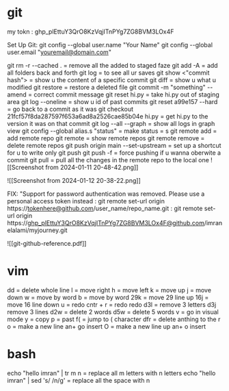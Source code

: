 # git

  my tokn : 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

  Set Up Git:
   git config --global user.name "Your Name"
   git config --global user.email "youremail@domain.com"

git rm -r --cached . = remove all the added to staged faze 
git add -A = add all folders back and forth 
git log = to see all ur saves
git show <"commit hash"> = show u the content of a specific commit 
git diff = show u what u modified
git restore = restore a deleted file
git commit -m "something" --amend = correct commit message 
git reset hi.py = take hi.py out of staging area
git log --oneline = show u id of past commits
git reset a99e157 --hard = go back to a commit as it was
git checkout 21fcf57f8da287597f653a6ad8a2526cae85b04e hi.py = get hi.py to the version it was on that commit
git log --all --graph = show all logs in graph view
git config --global alias.s "status" = make status = s
git remote add = add remote  repo
git remote = show remote repos
git remote remove = delete remote repos
git push  origin main --set-upstream = set up a shortcut for u to write only git push
git push -f = force pushing if u wanna oberwite a commit
git pull = pull all the changes in the remote repo to the local one
![[Screenshot from 2024-01-11 20-48-42.png]]

![[Screenshot from 2024-01-12 20-38-22.png]]

  FIX: "Support for password authentication was removed. Please use a personal access token instead :
   git remote set-url origin https://tokenhere@github.com/user_name/repo_name.git :
      git remote set-url origin https://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@github.com/imranelalami/myjourney.git

![[git-github-reference.pdf]]




# vim
dd = delete whole line
l = move right
h = move left
k = move up
j = move down
w = move by word
b = move by word
29k = move 29 line up
16j = move 16 line down
u = redo 
cntr + r = redo redo 
d3l = remove 3 letters
d3j remove 3 lines
d2w = delete 2 words 
d5w = delete 5 words
v = go in visual mode 
y = copy 
p = past 
f( = jump to ( character 
dfr = delete anthing to the r
o = make a new line an+ go insert 
O = make a new line up an+ o insert


# bash
echo "hello imran" | tr m n = replace all m letters with n letters
echo "hello imran" | sed 's/ /n/g' = replace all the space with n 